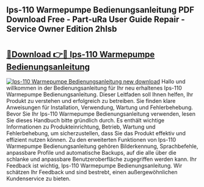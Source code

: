 ## Ips-110 Warmepumpe Bedienungsanleitung PDF Download Free - Part-uRa User Guide Repair - Service Owner Edition 2hIsb

# <h2><a href="http://df5pbhf.blite.top/?on=Ips-110+Warmepumpe+Bedienungsanleitung">🔗Download 👉🔴 Ips-110 Warmepumpe Bedienungsanleitung</a></h2>

[![Ips-110 Warmepumpe Bedienungsanleitung new download](https://i.imgur.com/lujVjoI.png)](http://df5pbhf.blite.top/?on=Ips-110+Warmepumpe+Bedienungsanleitung)
Hallo und willkommen in der Bedienungsanleitung für Ihr neu erhaltenes Ips-110 Warmepumpe Bedienungsanleitung. Dieser Leitfaden soll Ihnen helfen, Ihr Produkt zu verstehen und erfolgreich zu betreiben. Sie finden klare Anweisungen für Installation, Verwendung, Wartung und Fehlerbehebung. Bevor Sie Ihr Ips-110 Warmepumpe Bedienungsanleitung verwenden, lesen Sie dieses Handbuch bitte gründlich durch. Es enthält wichtige Informationen zu Produkteinrichtung, Betrieb, Wartung und Fehlerbehebung, um sicherzustellen, dass Sie das Produkt effektiv und effizient nutzen können. Zu den erweiterten Funktionen von Ips-110 Warmepumpe Bedienungsanleitung gehören Bilderkennung, Sprachbefehle, anpassbare Profile und automatische Backups, auf die alle über die schlanke und anpassbare Benutzeroberfläche zugegriffen werden kann. Ihr Feedback ist wichtig, Ips-110 Warmepumpe Bedienungsanleitung. Wir schätzen Ihr Feedback und sind bestrebt, einen außergewöhnlichen Kundenservice zu bieten.
